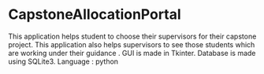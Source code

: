 # CapstoneAllocationPortal
This application helps student to choose their supervisors for their capstone project.
This application also helps supervisors to see those students which are working under their guidance .
GUI is made in Tkinter.
Database is made using SQLite3.
Language : python
